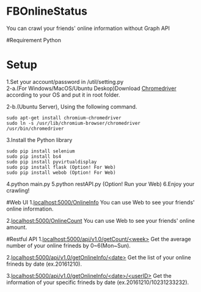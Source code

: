 # FBOnlineStatus
You can crawl your friends' online information without Graph API

#Requirement
Python

# Setup
1.Set your account/password in /util/setting.py  
2-a.(For Windows/MacOS/Ubuntu Deskop)Download [Chromedriver](https://chromedriver.storage.googleapis.com/index.html?path=2.26/) according to your OS and put it in root folder.

2-b.(Ubuntu Server), Using the following command.
```
sudo apt-get install chromium-chromedriver
sudo ln -s /usr/lib/chromium-browser/chromedriver /usr/bin/chromedriver
```

3.Install the Python library
```
sudo pip install selenium
sudo pip install bs4
sudo pip install pyvirtualdisplay
sudo pip install flask (Option! For Web)
sudo pip install webob (Option! For Web)

```
4.python main.py
5.python restAPI.py (Option! Run your Web)
6.Enjoy your crawling!
  

#Web UI
1.[localhost:5000/OnlineInfo](http:localhost:5000/OnlineInfo)
You can use Web to see your friends' online information.

2.[localhost:5000/OnlineCount](http:localhost:5000/OnlineCount)
You can use Web to see your friends' online amount.

#Restful API
1.[localhost:5000/api/v1.0/getCount/\<week>]()
Get the average number of your online frineds by 0~6(Mon~Sun).

2.[localhost:5000/api/v1.0/getOnlineInfo/\<date>]()
Get the list of your online frineds by date (ex.20161210).

3.[localhost:5000/api/v1.0/getOnlineInfo/\<date>/\<userID>]()
Get the information of your specific frineds by date (ex.20161210/10231233232).

